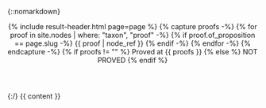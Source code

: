 <section id="{{ page.slug }}">

{::nomarkdown}
  <header class="inline">
    {% include result-header.html page=page %}
    {% capture proofs -%}
    {% for proof in site.nodes | where: "taxon", "proof" -%}
    {% if proof.of_proposition == page.slug -%}
    {{ proof | node_ref }}
    {% endif -%}
    {% endfor -%}
    {% endcapture -%}
    {% if proofs != "" %}
    <span class='proof-list'>
      Proved at {{ proofs }}
    </span>
    {% else %}
    <span class='not-proved'>
      NOT PROVED
    </span>
    {% endif %}
  </header>
{:/}
{{ content }}
</section>
